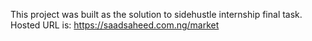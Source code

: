 This project was built as the solution to sidehustle internship final task.
Hosted URL is: https://saadsaheed.com.ng/market
